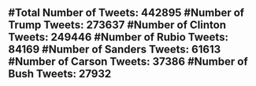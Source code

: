 #Total Number of Tweets: 442895 
#Number of Trump Tweets: 273637
#Number of Clinton Tweets: 249446
#Number of Rubio Tweets: 84169
#Number of Sanders Tweets: 61613
#Number of Carson Tweets: 37386
#Number of Bush Tweets: 27932
---
